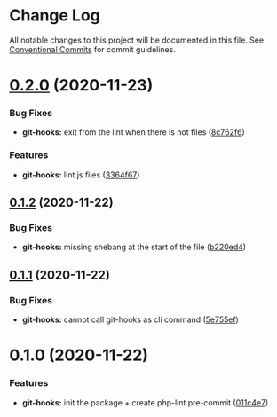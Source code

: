 # Change Log

All notable changes to this project will be documented in this file.
See [Conventional Commits](https://conventionalcommits.org) for commit guidelines.

# [0.2.0](https://github.com/elementor/elementor-editor-packages/compare/@elementor/git-hooks@0.1.2...@elementor/git-hooks@0.2.0) (2020-11-23)


### Bug Fixes

* **git-hooks:** exit from the lint when there is not files ([8c762f6](https://github.com/elementor/elementor-editor-packages/commit/8c762f648a0016a1bef41bc5bfdb5fc5089aff0b))


### Features

* **git-hooks:** lint js files ([3364f67](https://github.com/elementor/elementor-editor-packages/commit/3364f6791f9d4589f2bc17312f4e6eb246b4fada))





## [0.1.2](https://github.com/elementor/elementor-editor-packages/compare/@elementor/git-hooks@0.1.1...@elementor/git-hooks@0.1.2) (2020-11-22)


### Bug Fixes

* **git-hooks:** missing shebang at the start of the file ([b220ed4](https://github.com/elementor/elementor-editor-packages/commit/b220ed4d9a0352e78a760c3ec70ed8db16248c4a))





## [0.1.1](https://github.com/elementor/elementor-editor-packages/compare/@elementor/git-hooks@0.1.0...@elementor/git-hooks@0.1.1) (2020-11-22)


### Bug Fixes

* **git-hooks:** cannot call git-hooks as cli command ([5e755ef](https://github.com/elementor/elementor-editor-packages/commit/5e755ef98a66a43610e93c3727fbef48fcdd6394))





# 0.1.0 (2020-11-22)


### Features

* **git-hooks:** init the package + create php-lint pre-commit ([011c4e7](https://github.com/elementor/elementor-editor-packages/commit/011c4e7d4603893588a89f3e86ba1a08dc31b3f7))
